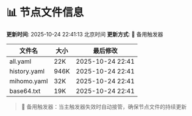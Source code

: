 # 📊 节点文件信息

**更新时间**: 2025-10-24 22:41:13 北京时间
**更新方式**: 🔄 备用触发器

| 文件名 | 大小 | 最后修改 |
|--------|------|----------|
| all.yaml | 22K | 2025-10-24 22:41 |
| history.yaml | 946K | 2025-10-24 22:41 |
| mihomo.yaml | 32K | 2025-10-24 22:41 |
| base64.txt | 19K | 2025-10-24 22:41 |

> 🔄 备用触发器：当主触发器失效时自动接管，确保节点文件的持续更新
